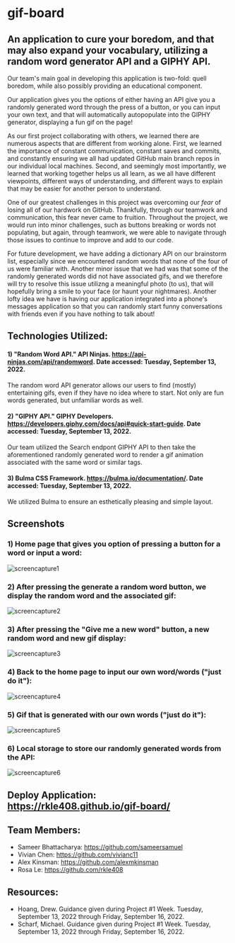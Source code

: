 # gif-board

## An application to cure your boredom, and that may also expand your vocabulary, utilizing a random word generator API and a GIPHY API.
Our team's main goal in developing this application is two-fold: quell boredom, while also possibly providing an educational component.

Our application gives you the options of either having an API give you a randomly generated word through the press of a button, or you can input your own text, and that will automatically autopopulate into the GIPHY generator, displaying a fun gif on the page!

As our first project collaborating with others, we learned there are numerous aspects that are different from working alone. First, we learned the importance of constant communication, constant saves and commits, and constantly ensuring we all had updated GitHub main branch repos in our individual local machines. Second, and seemingly most importantly, we learned that working together helps us all learn, as we all have different viewpoints, different ways of understanding, and different ways to explain that may be easier for another person to understand.

One of our greatest challenges in this project was overcoming our <i>fear</i> of losing all of our hardwork on GitHub. Thankfully, through our teamwork and communication, this fear never came to fruition. Throughout the project, we would run into minor challenges, such as buttons breaking or words not populating, but again, through teamwork, we were able to navigate through those issues to continue to improve and add to our code.

For future development, we have adding a dictionary API on our brainstorm list, especially since we encountered random words that none of the four of us were familiar with. Another minor issue that we had was that some of the randomly generated words did not have associated gifs, and we therefore will try to resolve this issue utilizng a meaningful photo (to us), that will hopefully bring a smile to your face (or haunt your nightmares). Another lofty idea we have is having our application integrated into a phone's messages application so that you can randomly start funny conversations with friends even if you have nothing to talk about!

## Technologies Utilized:
#### 1) "Random Word API." API Ninjas. <https://api-ninjas.com/api/randomword>. Date accessed: Tuesday, September 13, 2022.
The random word API generator allows our users to find (mostly) entertaining gifs, even if they have no idea where to start. Not only are fun words generated, but unfamiliar words as well.

#### 2)  "GIPHY API." GIPHY Developers. <https://developers.giphy.com/docs/api#quick-start-guide>. Date accessed: Tuesday, September 13, 2022.
Our team utilized the Search endpont GIPHY API to then take the aforementioned randomly generated word to render a gif animation associated with the same word or similar tags.

#### 3) Bulma CSS Framework. <https://bulma.io/documentation/>. Date accessed: Tuesday, September 13, 2022.
We utilized Bulma to ensure an esthetically pleasing and simple layout.

## Screenshots
### 1) Home page that gives you option of pressing a button for a word or input a word:
![screencapture1](https://user-images.githubusercontent.com/108099192/190508501-5c16b9b9-d466-4604-a949-f445f7f0d135.png)

### 2) After pressing the generate a random word button, we display the random word and the associated gif:
![screencapture2](https://user-images.githubusercontent.com/108099192/190508482-45259865-2fc7-41b2-8b6d-bfb1e93bc2f8.png)

### 3) After pressing the "Give me a new word" button, a new random word and new gif display:
![screencapture3](https://user-images.githubusercontent.com/108099192/190508487-0793a503-43b3-4e63-8091-c5b46d7fcfc4.png)

### 4) Back to the home page to input our own word/words ("just do it"):
![screencapture4](https://user-images.githubusercontent.com/108099192/190508495-6f1c2208-9af8-478c-929a-0e35b195fff0.png)

### 5) Gif that is generated with our own words ("just do it"):
![screencapture5](https://user-images.githubusercontent.com/108099192/190508496-75467cfd-6231-4e81-9765-bf3afd1e8dd5.png)

### 6) Local storage to store our randomly generated words from the API:
![screencapture6](https://user-images.githubusercontent.com/108099192/190508500-d6c5c8ea-939e-48b6-932c-590dfb967132.png)

## Deploy Application: <https://rkle408.github.io/gif-board/>

## Team Members:
- Sameer Bhattacharya: <https://github.com/sameersamuel>
- Vivian Chen: <https://github.com/vivianc11>
- Alex Kinsman: <https://github.com/alexmkinsman>
- Rosa Le: <https://github.com/rkle408>

## Resources:
- Hoang, Drew. Guidance given during Project #1 Week. Tuesday, September 13, 2022 through Friday, September 16, 2022.
- Scharf, Michael. Guidance given during Project #1 Week. Tuesday, September 13, 2022 through Friday, September 16, 2022.